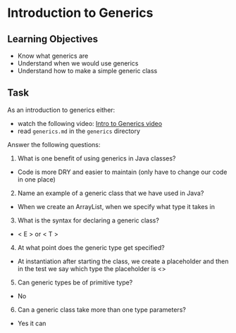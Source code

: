 # Introduction to Generics

## Learning Objectives
- Know what generics are
- Understand when we would use generics
- Understand how to make a simple generic class

## Task
As an introduction to generics either:
- watch the following video: [Intro to Generics video](https://www.youtube.com/watch?v=rmF2csiNg14&feature=youtu.be)
- read `generics.md` in the `generics` directory

Answer the following questions:

1. What is one benefit of using generics in Java classes?
- Code is more DRY and easier to maintain (only have to change our code in one place)

2. Name an example of a generic class that we have used in Java?
- When we create an ArrayList, when we specify what type it takes in

3. What is the syntax for declaring a generic class?
- < E > or < T >

4. At what point does the generic type get specified?
- At instantiation after starting the class, we create a placeholder and then in the test we say which type the placeholder is <>

5. Can generic types be of primitive type?
- No

6. Can a generic class take more than one type parameters?
- Yes it can
